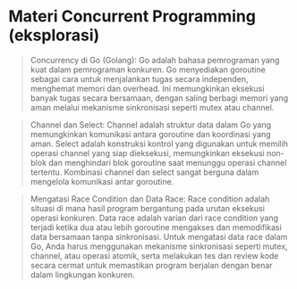 # Materi Concurrent Programming (eksplorasi)

> Concurrency di Go (Golang): Go adalah bahasa pemrograman yang kuat dalam pemrograman konkuren. Go menyediakan goroutine sebagai cara untuk menjalankan tugas secara independen, menghemat memori dan overhead. Ini memungkinkan eksekusi banyak tugas secara bersamaan, dengan saling berbagi memori yang aman melalui mekanisme sinkronisasi seperti mutex atau channel.

> Channel dan Select: Channel adalah struktur data dalam Go yang memungkinkan komunikasi antara goroutine dan koordinasi yang aman. Select adalah konstruksi kontrol yang digunakan untuk memilih operasi channel yang siap dieksekusi, memungkinkan eksekusi non-blok dan menghindari blok goroutine saat menunggu operasi channel tertentu. Kombinasi channel dan select sangat berguna dalam mengelola komunikasi antar goroutine.

> Mengatasi Race Condition dan Data Race: Race condition adalah situasi di mana hasil program bergantung pada urutan eksekusi operasi konkuren. Data race adalah varian dari race condition yang terjadi ketika dua atau lebih goroutine mengakses dan memodifikasi data bersamaan tanpa sinkronisasi. Untuk mengatasi data race dalam Go, Anda harus menggunakan mekanisme sinkronisasi seperti mutex, channel, atau operasi atomik, serta melakukan tes dan review kode secara cermat untuk memastikan program berjalan dengan benar dalam lingkungan konkuren.